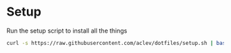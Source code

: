 # Setup

Run the setup script to install all the things

```sh
curl -s https://raw.githubusercontent.com/aclev/dotfiles/setup.sh | bash -s
```
